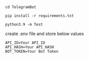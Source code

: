 ```
cd TelegramBot
```

```
pip install -r requirements.txt
```

```
python3.9 -m Test
```

create .env file and store below values

```
API_ID=Your API_ID
API_HASH=Your API_HASH
BOT_TOKEN=Your Bot Token
```
